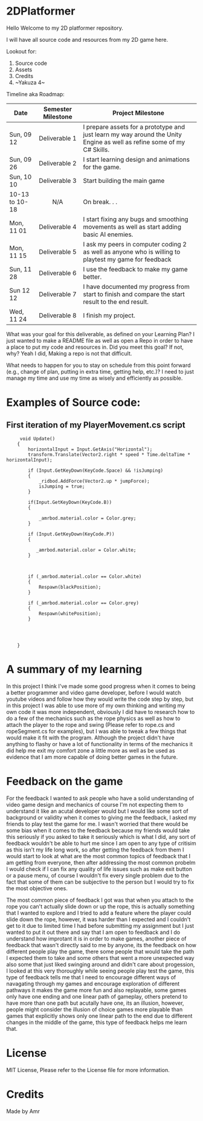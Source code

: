 # 2DPlatformer

Hello Welcome to my 2D platformer repository.

I will have all source code and resources from my 2D game here.

Lookout for:
1. Source code 
2. Assets 
3. Credits 
4. ~Yakuza 4~

Timeline aka Roadmap:

| Date          |Semester Milestone|Project Milestone                                                                                                          |
| ------------- |:----------------:|-------------------------------------------------------------------------------------------------------------------------- |        
| Sun, 09 12    | Deliverable 1    |I prepare assets for a prototype and just learn my way around the Unity Engine as well as refine some of my C# Skills.     |
| Sun, 09 26    | Deliverable 2    |I start learning design and animations for the game.                                                                       |
| Sun, 10 10    | Deliverable 3    |Start building the main game                                                                                               |  
| 10-13 to 10-18| N/A              | On break. . .                                                                                                             | 
| Mon, 11 01    | Deliverable 4    | I start fixing any bugs and smoothing movements as well as start adding basic AI enemies.                                 |
| Mon, 11 15    | Deliverable 5    | I ask my peers in computer coding 2 as well as anyone who is willing to playtest my game for feedback                     |
| Sun, 11 28    | Deliverable 6    | I use the feedback to make my game better.                                                                                |
| Sun 12 12     | Deliverable 7    | I have documented my progress from start to finish and compare the start result to the end result.                        |
| Wed, 11 24    | Deliverable 8    | I finish my project.                                                                                                      |


 What was your goal for this deliverable, as defined on your Learning Plan?
 I just wanted to make a README file as well as open a Repo in order to have a place to put my code and resources in.
 Did you meet this goal? If not, why?
 Yeah I did, Making a repo is not that difficult.

  What needs to happen for you to stay on schedule from this point forward (e.g., change of plan, putting in extra time, getting help, etc.)?
  I need to just manage my time and use my time as wisely and efficiently as possible.
  
  
  
 # Examples of Source code:
  
 ## First iteration of my PlayerMovement.cs script
```  
     void Update()
    {
        horizontalInput = Input.GetAxis("Horizontal");
        transform.Translate(Vector2.right * speed * Time.deltaTime * horizontalInput);

        if (Input.GetKeyDown(KeyCode.Space) && !isJumping)
        {
            _ridbod.AddForce(Vector2.up * jumpForce);
            isJumping = true;
        }

        if(Input.GetKeyDown(KeyCode.B))
        {
           
            _amrbod.material.color = Color.grey;
        }

        if (Input.GetKeyDown(KeyCode.P))
        {
            
           _amrbod.material.color = Color.white;
        }



        if (_amrbod.material.color == Color.white)
        {
            Respawn(blackPosition);
        }

        if (_amrbod.material.color == Color.grey)
        {
            Respawn(whitePosition);
        }




    }
 ```
 # A summary of my learning
 
 In this project I think I've made some good progress when it comes to being a better programmer and video game developer, before I would watch youtube videos and follow how they would write the code step by step, but in this project I was able to use more of my own thinking and writing my own code it was more independent, obviously I did have to research how to do a few of the mechanics such as the rope physics as well as how to attach the player to the rope and swing (Please refer to rope.cs and ropeSegment.cs for examples), but I was able to tweak a few things that would make it fit with the program. Although the project didn't have anything to flashy or have a lot of functionality in terms of the mechanics it did help me exit my comfort zone a little more as well as be used as evidence that I am more capable of doing better games in the future.
 
 
 # Feedback on the game
 
 For the feedback I wanted to ask people who have a solid understanding of video game design and mechanics of course I'm not expecting them to understand it like an acutal developer would but I would like some sort of background or validity when it comes to giving me the feedback, I asked my friends to play test the game for me. I wasn't worried that there would be some bias when it comes to the feedback because my friends would take this seriously if you asked to take it seriously which is what I did, any sort of feedback wouldn't be able to hurt me since I am open to any type of critisim as this isn't my life long work, so after getting the feedback from them I would start to look at what are the most common topics of feedback that I am getting from everyone, then after addressing the most common probelm I would check if I can fix any quality of life issues such as make exit button or a pause menu, of course I wouldn't fix every single problem due to the fact that some of them can be subjective to the person but I would try to fix the most objective ones. 
 
 The most common piece of feedback I got was that when you attach to the rope you can't actually slide down or up the rope, this is actually something that I wanted to explore and I tried to add a feature where the player could slide down the rope, however, it was harder than I expected and I couldn't get to it due to limited time I had before submitting my assignment but I just wanted to put it out there and say that I am open to feedback and I do understand how improtant it is in order to make games, another piece of feedback that wasn't directly said to me by anyone, its the feedback on how different people play the game, there some people that would take the path I expected them to take and some others that went a more unexpected way also some that just liked swinging around and didn't care about progession, I looked at this very thoroughly while seeing people play test the game, this type of feedback tells me that I need to encourage different ways of navagating through my games and encourage exploration of different pathways it makes the game more fun and also replayable, some games only have one ending and one linear path of gameplay, others pretend to have more than one path but acutally have one, its an illusion, however, people might consider the illusion of choice games more playable than games that explicitly shows only one linear path to the end due to different changes in the middle of the game, this type of feedback helps me learn that.
 
 
 # License 
 
 MIT License, Please refer to the License file for more information.
 
 # Credits
 
 Made by Amr
 
 
 






